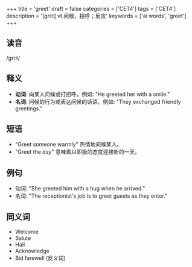 +++
title = 'greet'
draft = false
categories = ['CET4']
tags = ['CET4']
description = '[griːt] vt.问候，招呼；反应'
keywords = ['ai words', 'greet']
+++

## 读音
/griːt/

## 释义
- **动词**: 向某人问候或打招呼。例如: "He greeted her with a smile."
- **名词**: 问候的行为或表达问候的话语。例如: "They exchanged friendly greetings."

## 短语
- "Greet someone warmly" 热情地问候某人。
- "Greet the day" 意味着以积极的态度迎接新的一天。

## 例句
- 动词: "She greeted him with a hug when he arrived."
- 名词: "The receptionist's job is to greet guests as they enter."

## 同义词
- Welcome
- Salute
- Hail
- Acknowledge
- Bid farewell (反义词)
